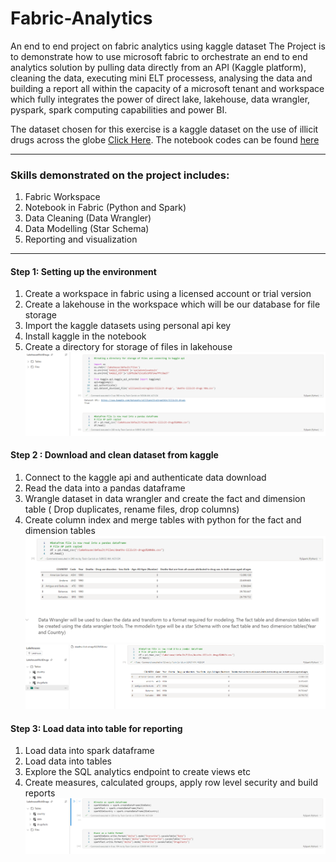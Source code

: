 # Fabric-Analytics
An end to end project on fabric analytics using kaggle dataset
The Project is to demonstrate how to use microsoft fabric to orchestrate an end to end analytics solution by pulling data directly from an API (Kaggle platform), cleaning the data, executing mini ELT processess, analysing the data and building a report all within the capacity of a microsoft tenant and workspace which fully integrates the power of direct lake, lakehouse, data wrangler, pyspark, spark computing capabilities and power BI.

The dataset chosen for this exercise is a kaggle dataset on the use of illicit drugs across the globe
[Click Here](https://www.kaggle.com/datasets/willianoliveiragibin/illicit-drugs).
The notebook codes can be found [here](https://github.com/tosincarik/Fabric-Analytics/blob/main/Notebook_Illicit%20Drugs.ipynb)

---
### Skills demonstrated on the project includes:
1. Fabric Workspace
2. Notebook in Fabric (Python and Spark)
3. Data Cleaning (Data Wrangler)
4. Data Modelling (Star Schema)
5. Reporting and visualization
---

#### Step 1: Setting up the environment
1. Create a workspace in fabric using a licensed account or trial version
2. Create a lakehouse in the workspace which will be our database for file storage
3. Import the kaggle datasets using personal api key
4. Install kaggle in the notebook
5. Create a directory for storage of files in lakehouse
![alt text](SettingEnviron.PNG)


#### Step 2 : Download and clean dataset from kaggle
1. Connect to the kaggle api and authenticate data download
2. Read the data into a pandas dataframe
3. Wrangle dataset in data wrangler and create the fact and dimension table ( Drop duplicates, rename files, drop columns)
4. Create column index and merge tables with python for the fact and dimension tables
![alt text](2a.PNG)
![alt text](2aa.PNG)


#### Step 3: Load data into table for reporting
1. Load data into spark dataframe
2. Load data into tables
3. Explore the SQL analytics endpoint to create views etc
4. Create measures, calculated groups, apply row level security and build reports
![alt text](3.PNG)

